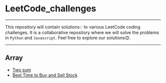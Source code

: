 # LeetCode_challenges
---

This repository  will contain solutions💡 to various LeetCode coding challenges. It is a  collaborative repository where we will solve the problems in `Python` and `Javascript`.  Feel free to explore our solutions😊.

---
## Array
* [Two sum](https://github.com/edinabwari/LeetCode_challenges/blob/main/Array/TwoSums.py)
* [Best Time to Buy and Sell Stock](https://github.com/edinabwari/LeetCode_challenges/blob/main/Array/buySellStock.js)